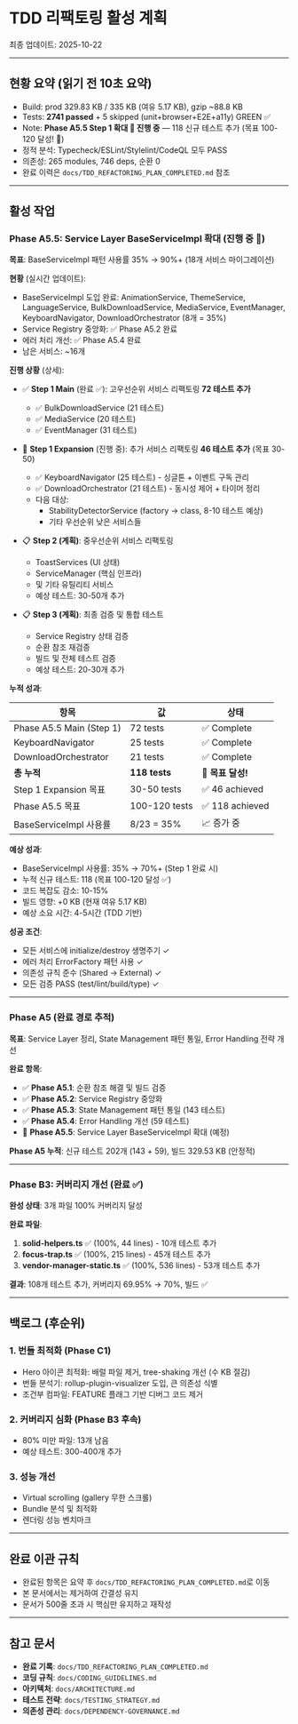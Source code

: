 # TDD 리팩토링 활성 계획

최종 업데이트: 2025-10-22

---

## 현황 요약 (읽기 전 10초 요약)

- Build: prod 329.83 KB / 335 KB (여유 5.17 KB), gzip ~88.8 KB
- Tests: **2741 passed** + 5 skipped (unit+browser+E2E+a11y) GREEN ✅
- Note: **Phase A5.5 Step 1 확대 🔄 진행 중** — 118 신규 테스트 추가 (목표
  100-120 달성! 🎯)
- 정적 분석: Typecheck/ESLint/Stylelint/CodeQL 모두 PASS
- 의존성: 265 modules, 746 deps, 순환 0
- 완료 이력은 `docs/TDD_REFACTORING_PLAN_COMPLETED.md` 참조

---

## 활성 작업

### Phase A5.5: Service Layer BaseServiceImpl 확대 (진행 중 🔄)

**목표**: BaseServiceImpl 패턴 사용률 35% → 90%+ (18개 서비스 마이그레이션)

**현황** (실시간 업데이트):

- BaseServiceImpl 도입 완료: AnimationService, ThemeService, LanguageService,
  BulkDownloadService, MediaService, EventManager, KeyboardNavigator,
  DownloadOrchestrator (8개 = 35%)
- Service Registry 중앙화: ✅ Phase A5.2 완료
- 에러 처리 개선: ✅ Phase A5.4 완료
- 남은 서비스: ~16개

**진행 상황** (상세):

- ✅ **Step 1 Main** (완료 ✅): 고우선순위 서비스 리팩토링 **72 테스트 추가**
  - ✅ BulkDownloadService (21 테스트)
  - ✅ MediaService (20 테스트)
  - ✅ EventManager (31 테스트)

- 🔄 **Step 1 Expansion** (진행 중): 추가 서비스 리팩토링 **46 테스트 추가**
  (목표 30-50)
  - ✅ KeyboardNavigator (25 테스트) - 싱글톤 + 이벤트 구독 관리
  - ✅ DownloadOrchestrator (21 테스트) - 동시성 제어 + 타이머 정리
  - 다음 대상:
    - StabilityDetectorService (factory → class, 8-10 테스트 예상)
    - 기타 우선순위 낮은 서비스들

- 📋 **Step 2 (계획)**: 중우선순위 서비스 리팩토링
  - ToastServices (UI 상태)
  - ServiceManager (핵심 인프라)
  - 및 기타 유틸리티 서비스
  - 예상 테스트: 30-50개 추가

- 📋 **Step 3 (계획)**: 최종 검증 및 통합 테스트
  - Service Registry 상태 검증
  - 순환 참조 재검증
  - 빌드 및 전체 테스트 검증
  - 예상 테스트: 20-30개 추가

**누적 성과**:

| 항목                     | 값            | 상태              |
| ------------------------ | ------------- | ----------------- |
| Phase A5.5 Main (Step 1) | 72 tests      | ✅ Complete       |
| KeyboardNavigator        | 25 tests      | ✅ Complete       |
| DownloadOrchestrator     | 21 tests      | ✅ Complete       |
| **총 누적**              | **118 tests** | **🎯 목표 달성!** |
| Step 1 Expansion 목표    | 30-50 tests   | ✅ 46 achieved    |
| Phase A5.5 목표          | 100-120 tests | ✅ 118 achieved   |
| BaseServiceImpl 사용률   | 8/23 = 35%    | 📈 증가 중        |

**예상 성과**:

- BaseServiceImpl 사용률: 35% → 70%+ (Step 1 완료 시)
- 누적 신규 테스트: 118 (목표 100-120 달성 ✅)
- 코드 복잡도 감소: 10-15%
- 빌드 영향: +0 KB (현재 여유 5.17 KB)
- 예상 소요 시간: 4-5시간 (TDD 기반)

**성공 조건**:

- 모든 서비스에 initialize/destroy 생명주기 ✓
- 에러 처리 ErrorFactory 패턴 사용 ✓
- 의존성 규칙 준수 (Shared → External) ✓
- 모든 검증 PASS (test/lint/build/type) ✓

---

### Phase A5 (완료 경로 추적)

**목표**: Service Layer 정리, State Management 패턴 통일, Error Handling 전략
개선

**완료 항목**:

- ✅ **Phase A5.1**: 순환 참조 해결 및 빌드 검증
- ✅ **Phase A5.2**: Service Registry 중앙화
- ✅ **Phase A5.3**: State Management 패턴 통일 (143 테스트)
- ✅ **Phase A5.4**: Error Handling 개선 (59 테스트)
- 🔄 **Phase A5.5**: Service Layer BaseServiceImpl 확대 (예정)

**Phase A5 누적**: 신규 테스트 202개 (143 + 59), 빌드 329.53 KB (안정적)

---

### Phase B3: 커버리지 개선 (완료 ✅)

**완성 상태**: 3개 파일 100% 커버리지 달성

**완료 파일**:

1. **solid-helpers.ts** ✅ (100%, 44 lines) - 10개 테스트 추가
2. **focus-trap.ts** ✅ (100%, 215 lines) - 45개 테스트 추가
3. **vendor-manager-static.ts** ✅ (100%, 536 lines) - 53개 테스트 추가

**결과**: 108개 테스트 추가, 커버리지 69.95% → 70%, 빌드 ✅

---

## 백로그 (후순위)

### 1. 번들 최적화 (Phase C1)

- Hero 아이콘 최적화: 배럴 파일 제거, tree-shaking 개선 (수 KB 절감)
- 번들 분석기: rollup-plugin-visualizer 도입, 큰 의존성 식별
- 조건부 컴파일: FEATURE 플래그 기반 디버그 코드 제거

### 2. 커버리지 심화 (Phase B3 후속)

- 80% 미만 파일: 13개 남음
- 예상 테스트: 300-400개 추가

### 3. 성능 개선

- Virtual scrolling (gallery 무한 스크롤)
- Bundle 분석 및 최적화
- 렌더링 성능 벤치마크

---

## 완료 이관 규칙

- 완료된 항목은 요약 후 `docs/TDD_REFACTORING_PLAN_COMPLETED.md`로 이동
- 본 문서에서는 제거하여 간결성 유지
- 문서가 500줄 초과 시 핵심만 유지하고 재작성

---

## 참고 문서

- **완료 기록**: `docs/TDD_REFACTORING_PLAN_COMPLETED.md`
- **코딩 규칙**: `docs/CODING_GUIDELINES.md`
- **아키텍처**: `docs/ARCHITECTURE.md`
- **테스트 전략**: `docs/TESTING_STRATEGY.md`
- **의존성 관리**: `docs/DEPENDENCY-GOVERNANCE.md`
